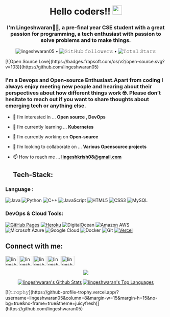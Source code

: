 

## <h1 align="center">Hello coders!! <img src="https://github.com/TheDudeThatCode/TheDudeThatCode/blob/master/Assets/Hi.gif" width="29">

<h3 align="center">I'm Lingeshwaran🙋‍♂️, a pre-final year CSE student with a great passion for programming, a tech enthusiast with passion to solve problems and to make things.</h3>

  <p align="center">
  <img src="https://komarev.com/ghpvc/?username=lingeshwaran05&label=Profile%20views&color=0e75b6&style=flat" alt="lingeshwaran05" /> • 
  <img alt="𝙶𝚒𝚝𝙷𝚞𝚋 𝚏𝚘𝚕𝚕𝚘𝚠𝚎𝚛𝚜" src="https://img.shields.io/github/followers/lingeshwaran05?label=Followers&style=social"> •   
  <img src="https://img.shields.io/github/stars/lingeshwaran05?label=Stars" alt="𝚃𝚘𝚝𝚊𝚕 𝚂𝚝𝚊𝚛𝚜">
</p>
  [![Open Source Love](https://badges.frapsoft.com/os/v2/open-source.svg?v=103)](https://github.com/lingeshwaran05)



<h3>I'm a Devops and Open-source Enthusiast.Apart from coding I always enjoy meeting new people and hearing about their perspectives about how different things work 🤓. Please don’t hesitate to reach out if you want to share thoughts about emerging tech or anything else.</h3>

- 👀 I’m interested in ... **Open source , DevOps**


- 🌱 I’m currently learning ... **Kubernetes**


- 🔭 I’m currently working on **Open-source**


- 💞️ I’m looking to collaborate on ... **Various Opensource projects**


- 📫 How to reach me ... **lingeshkrish08@gmail.com**




  <h2 align="left":inline-block>Tech-Stack:</h2>
  <p align="center">

    
### Language :
    
![Java](https://img.shields.io/badge/-java-E34A86?style=flat-square&logo=openjdk)
![Python](https://img.shields.io/badge/-Python-black?style=flat-square&logo=Python)
![C++](https://img.shields.io/badge/-C++-00599C?style=flat-square&logo=c)
![JavaScript](https://img.shields.io/badge/-JavaScript-black?style=flat-square&logo=javascript)
![HTML5](https://img.shields.io/badge/-HTML5-E34F26?style=flat-square&logo=html5&logoColor=white)
![CSS3](https://img.shields.io/badge/-CSS3-1572B6?style=flat-square&logo=css3)
![MySQL](https://img.shields.io/badge/-MySQL-black?style=flat-square&logo=mysql)


### DevOps & Cloud Tools:

<a href="#"><img alt="GitHub Pages" src="https://img.shields.io/badge/GitHub%20Pages-%23327FC7.svg?logo=github&logoColor=white"></a>
<a href="#"><img alt="Heroku" src="https://img.shields.io/badge/Heroku%20-%23430098.svg?logo=heroku&logoColor=white"></a>
![DigitalOcean](https://img.shields.io/badge/-Digital%20Ocean-darkblue?style=flat-square&logo=digitalocean)
![Amazon AWS](https://img.shields.io/badge/Amazon%20AWS-232F3E?style=flat-square&logo=amazon-aws)
![Microsoft Azure](https://img.shields.io/badge/Microsoft%20Azure-232F7E?style=flat-square&logo=microsoft-azure)
![Google Cloud](https://img.shields.io/badge/Google%20Cloud-black?style=flat-square&logo=google-cloud)
![Docker](https://img.shields.io/badge/-Docker-black?style=flat-square&logo=docker)
![Git](https://img.shields.io/badge/-Git-black?style=flat-square&logo=git)
<a href="#"><img alt="Vercel" src="https://img.shields.io/badge/Vercel%20-%23000000.svg?logo=vercel&logoColor=white"></a>



    

<h2 align="left":inline-block>Connect with me:</h2>
<p align="left">
<a href="https://twitter.com/lingeshtwt" target="blank"><img align="center" src="https://raw.githubusercontent.com/rahuldkjain/github-profile-readme-generator/master/src/images/icons/Social/twitter.svg" alt="lingeshwaran" height="30" width="40" /></a>
<a href="https://www.linkedin.com/in/lingeshwaran-k-6a189620b/" target="blank"><img align="center" src="https://raw.githubusercontent.com/rahuldkjain/github-profile-readme-generator/master/src/images/icons/Social/linked-in-alt.svg" alt="lingeshwaran" height="30" width="40" /></a>
<a href="https://leetcode.com/lingeshwaran470" target="blank"><img align="center" src="https://raw.githubusercontent.com/rahuldkjain/github-profile-readme-generator/master/src/images/icons/Social/leet-code.svg" alt="lingeshwaran470" height="30" width="40" /></a>
<a href="https://auth.geeksforgeeks.org/user/lingeshkrish08/practice" target="blank"><img align="center" src="https://raw.githubusercontent.com/rahuldkjain/github-profile-readme-generator/master/src/images/icons/Social/geeks-for-geeks.svg" alt="lingeshwaran" height="30" width="40" /></a>
  <a href="https://www.showwcase.com/lingeshwaran05" target="blank"><img align="center" src="https://user-images.githubusercontent.com/63599802/152037815-1ba1ba6e-7f3a-455e-a51e-7fb2619ea519.png" alt ="lingeshwaran" height="30" width="40" /></a>
</p>


<p align="center">
  <a>
    <img align="center" src="https://github-readme-streak-stats.herokuapp.com/?user=lingeshwaran05&theme=dark&hide_border=true"/>
  </a>
</p>
<p align="center">
 <a href="https://github.com/lingeshwaran05/github-readme-stats"><img alt="lingeshwaran's Github Stats" src="https://github-readme-stats.vercel.app/api?username=lingeshwaran05&show_icons=true&count_private=true&theme=react&hide_border=true&bg_color=0D1117" /></a>
  <a href="https://github.com/lingeshwaran05/github-readme-stats"><img alt="lingeshwaran's Top Languages" src="https://github-readme-stats.vercel.app/api/top-langs/?username=lingeshwaran05&langs_count=8&count_private=true&layout=compact&theme=react&hide_border=true&bg_color=0D1117" /></a>

 </p>
</div>
[![𝚝𝚛𝚘𝚙𝚑𝚢](https://github-profile-trophy.vercel.app/?username=lingeshwaran05&column=8&margin-w=15&margin-h=15&no-bg=true&no-frame=true&theme=juicyfresh)](https://github.com/lingeshwaran05)
<!---
lingeshwaran05/lingeshwaran05 is a ✨ special ✨ repository because its `README.md` (this file) appears on your GitHub profile.
You can click the Preview link to take a look at your changes.
--->
